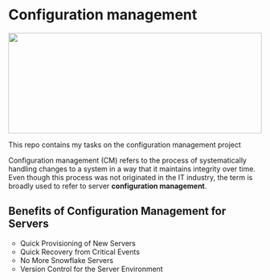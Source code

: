 <!DOCTYPE html>
<html lang="en">
<head>
    <h1>Configuration management</h1>
    <style>
        img {
            width: 100%;
            height: 200px;
        }
        ul{
            list-style: circle;
        }
    </style>
    <img src="https://community-cdn-digitalocean-com.global.ssl.fastly.net/Kskg37qnPTwy2USC5b8721io">
</head>
<body>
    <p>This repo contains my tasks on the configuration management project</p>
    <p>Configuration management (CM) refers to the process of systematically handling changes to a system in a way that it maintains integrity over time. Even though this process was not originated in the IT industry, the term is broadly used to refer to server <strong>configuration management</strong>.</p>
    <section>
        <h2>Benefits of Configuration Management for Servers</h2>
        <ul>
            <li>Quick Provisioning of New Servers</li>
            <li>Quick Recovery from Critical Events</li>
            <li>No More Snowflake Servers</li>
            <li>Version Control for the Server Environment</li>
        </ul>
    </section>
</body>
</html>

